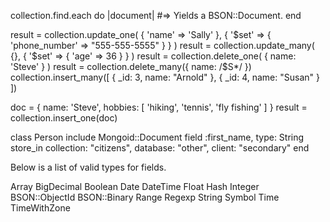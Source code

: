 collection.find.each do |document|
    #=> Yields a BSON::Document.
end

result = collection.update_one( { 'name' => 'Sally' }, { '$set' => { 'phone_number' => "555-555-5555" } } )
result = collection.update_many( {}, { '$set' => { 'age' => 36 } } )
result = collection.delete_one( { name: 'Steve' } )
result = collection.delete_many({ name: /$S*/ })
collection.insert_many([ { _id: 3, name: "Arnold" }, { _id: 4, name: "Susan" } ])

doc = { name: 'Steve', hobbies: [ 'hiking', 'tennis', 'fly fishing' ] }
result = collection.insert_one(doc)


class Person
  include Mongoid::Document
  field :first_name, type: String
  store_in collection: "citizens", database: "other", client: "secondary"
end

Below is a list of valid types for fields.

Array
BigDecimal
Boolean
Date
DateTime
Float
Hash
Integer
BSON::ObjectId
BSON::Binary
Range
Regexp
String
Symbol
Time
TimeWithZone
